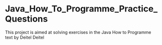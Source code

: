 # Java_How_To_Programme_Practice_Questions

This project is aimed  at solving exercises in the Java How to Programme text by Deitel Deitel
